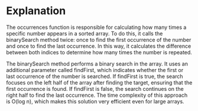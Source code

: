 
# Explanation

The occurrences function is responsible for calculating how many times a specific number appears in a sorted array. To do this, it calls the binarySearch method twice: once to find the first occurrence of the number and once to find the last occurrence. In this way, it calculates the difference between both indices to determine how many times the number is repeated.

The binarySearch method performs a binary search in the array. It uses an additional parameter called findFirst, which indicates whether the first or last occurrence of the number is searched. If findFirst is true, the search focuses on the left half of the array after finding the target, ensuring that the first occurrence is found. If findFirst is false, the search continues on the right half to find the last occurrence. The time complexity of this approach is O(log n), which makes this solution very efficient even for large arrays.